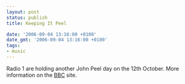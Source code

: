 ```yaml
---
layout: post
status: publish
title: Keeping It Peel

date: '2006-09-04 13:16:00 +0100'
date_gmt: '2006-09-04 13:16:00 +0100'
tags:
- music
---
```

Radio 1 are holding another John Peel day on the 12th October. More information on the <a href="http://www.bbc.co.uk/radio1/johnpeel/johnpeelday/2006/" target="_blank">BBC</a> site.
